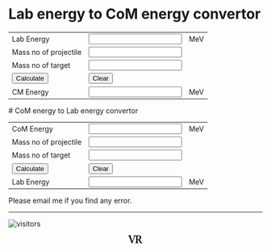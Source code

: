 # Lab energy to CoM energy convertor
<form Name="calc">
<table id="calc">
<tr>
<td colspan=1>Lab Energy</td>
<td colspan=1><input id="btn" name="displayLabEnergy" onkeypress="return event.charCode >= 42 && event.charCode <= 57" type="text"></td>
<td colspan=1>MeV</td>
</tr>
<tr>
<td colspan=1>Mass no of projectile</td>
<td colspan=1><input id="btn" name="displayAproj" onkeypress="return event.charCode >= 42 && event.charCode <= 57" type="text"></td>
</tr>
<tr>
<td colspan=1>Mass no of target</td>
<td colspan=1><input id="btn" name="displayAtarget" onkeypress="return event.charCode >= 42 && event.charCode <= 57" type="text"></td>
</tr>
<tr>
<td colspan=1><input id="btn" type=button value="Calculate" OnClick="calc.displayCMEnergy.value = (1.0*calc.displayLabEnergy.value*calc.displayAtarget.value/(1.0*calc.displayAproj.value+1.0*calc.displayAtarget.value)).toPrecision(6)"></td>
<td colspan=2><input id="btn" type=button value="Clear" OnClick="calc.displayLabEnergy.value=' ',calc.displayAproj.value=' ',calc.displayAtarget.value=' ', calc.displayCMEnergy.value=' '"></td>
</tr>
<tr>
<td colspan=1>CM Energy</td>
<td colspan=1><input id="btn" name="displayCMEnergy" onkeypress="return event.charCode >= 42 && event.charCode <= 57" type="text"></td>
<td colspan=1>MeV</td>
</tr>
</table>
</form>
# CoM energy to Lab energy convertor
<form Name="calc">
<table id="calc">
<tr>
<td colspan=1>CoM Energy</td>
<td colspan=1><input id="btn" name="displayCMEnergy" onkeypress="return event.charCode >= 42 && event.charCode <= 57" type="text"></td>
<td colspan=1>MeV</td>
</tr>
<tr>
<td colspan=1>Mass no of projectile</td>
<td colspan=1><input id="btn" name="displayAproj" onkeypress="return event.charCode >= 42 && event.charCode <= 57" type="text"></td>
</tr>
<tr>
<td colspan=1>Mass no of target</td>
<td colspan=1><input id="btn" name="displayAtarget" onkeypress="return event.charCode >= 42 && event.charCode <= 57" type="text"></td>
</tr>
<tr>
<td colspan=1><input id="btn" type=button value="Calculate" OnClick="calc.displayLabEnergy.value = (1.0*calc.displayCMEnergy.value*(1.0*calc.displayAproj.value+1.0*calc.displayAtarget.value)/(1.0*calc.displayAtarget.value)).toPrecision(6)"></td>
<td colspan=2><input id="btn" type=button value="Clear" OnClick="calc.displayLabEnergy.value=' ',calc.displayAproj.value=' ',calc.displayAtarget.value=' ', calc.displayCMEnergy.value=' '"></td>
</tr>
<tr>
<td colspan=1>Lab Energy</td>
<td colspan=1><input id="btn" name="displayLabEnergy" onkeypress="return event.charCode >= 42 && event.charCode <= 57" type="text"></td>
<td colspan=1>MeV</td>
</tr>
</table>
</form>

Please email me if you find any error.

---
![visitors](https://visitor-badge.glitch.me/badge?page_id=rangavirender.site.labtocmcal)

<p align="center">
<img src="logo_v1.png" width="30">
</p>

